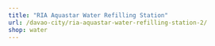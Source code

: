 ```yaml
---
title: "RIA Aquastar Water Refilling Station"
url: /davao-city/ria-aquastar-water-refilling-station-2/
shop: water
---
```

